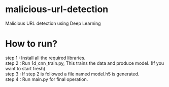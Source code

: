 # malicious-url-detection
Malicious URL detection using Deep Learning

# How to run?
step 1 : Install all the required libraries. \
step 2 : Run 1d_cnn_train.py, This trains the data and produce model. (If you want to start fresh) \
step 3 : If step 2 is followed a file named model.h5 is generated. \
step 4 : Run main.py for final operation. 
